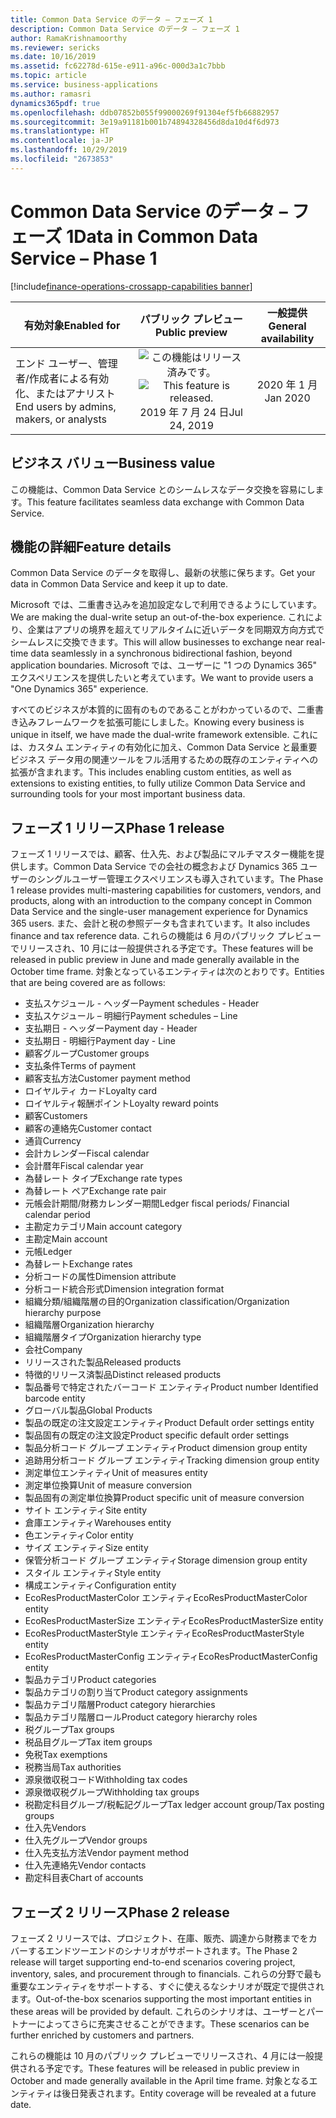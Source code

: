 ```yaml
---
title: Common Data Service のデータ – フェーズ 1
description: Common Data Service のデータ – フェーズ 1
author: RamaKrishnamoorthy
ms.reviewer: sericks
ms.date: 10/16/2019
ms.assetid: fc62278d-615e-e911-a96c-000d3a1c7bbb
ms.topic: article
ms.service: business-applications
ms.author: ramasri
dynamics365pdf: true
ms.openlocfilehash: ddb07852b055f99000269f91304ef5fb66882957
ms.sourcegitcommit: 3e19a91181b001b74894328456d8da10d4f6d973
ms.translationtype: HT
ms.contentlocale: ja-JP
ms.lasthandoff: 10/29/2019
ms.locfileid: "2673853"
---
```

# <a name="data-in-common-data-service--phase-1"></a><span data-ttu-id="f79c0-103">Common Data Service のデータ – フェーズ 1</span><span class="sxs-lookup"><span data-stu-id="f79c0-103">Data in Common Data Service – Phase 1</span></span>
[!include[finance-operations-crossapp-capabilities banner](../includes/finance-operations-crossapp-capabilities.md)]

| <span data-ttu-id="f79c0-104">有効対象</span><span class="sxs-lookup"><span data-stu-id="f79c0-104">Enabled for</span></span>    |  <span data-ttu-id="f79c0-105">パブリック プレビュー</span><span class="sxs-lookup"><span data-stu-id="f79c0-105">Public preview</span></span> | <span data-ttu-id="f79c0-106">一般提供</span><span class="sxs-lookup"><span data-stu-id="f79c0-106">General availability</span></span> | 
| ---------- | :----------: |:----------: |
|<span data-ttu-id="f79c0-107">エンド ユーザー、管理者/作成者による有効化、またはアナリスト</span><span class="sxs-lookup"><span data-stu-id="f79c0-107">End users by admins, makers, or analysts</span></span>|<span data-ttu-id="f79c0-108">![この機能はリリース済みです。](/dynamics365-release-plan/media/green-checkmark.png "この機能はリリース済みです。")</span><span class="sxs-lookup"><span data-stu-id="f79c0-108">![This feature is released.](/dynamics365-release-plan/media/green-checkmark.png "This feature is released.")</span></span> <span data-ttu-id="f79c0-109">2019 年 7 月 24 日</span><span class="sxs-lookup"><span data-stu-id="f79c0-109">Jul 24, 2019</span></span>| <span data-ttu-id="f79c0-110">2020 年 1 月</span><span class="sxs-lookup"><span data-stu-id="f79c0-110">Jan 2020</span></span>|


## <a name="business-value"></a><span data-ttu-id="f79c0-111">ビジネス バリュー</span><span class="sxs-lookup"><span data-stu-id="f79c0-111">Business value</span></span>
<!-- bv start -->
<span data-ttu-id="f79c0-112">この機能は、Common Data Service とのシームレスなデータ交換を容易にします。</span><span class="sxs-lookup"><span data-stu-id="f79c0-112">This feature facilitates seamless data exchange with Common Data Service.</span></span>
<!-- bv end -->



## <a name="feature-details"></a><span data-ttu-id="f79c0-113">機能の詳細</span><span class="sxs-lookup"><span data-stu-id="f79c0-113">Feature details</span></span>
<!--feature detail start -->
<span data-ttu-id="f79c0-114">Common Data Service のデータを取得し、最新の状態に保ちます。</span><span class="sxs-lookup"><span data-stu-id="f79c0-114">Get your data in Common Data Service and keep it up to date.</span></span> 

<span data-ttu-id="f79c0-115">Microsoft では、二重書き込みを追加設定なしで利用できるようにしています。</span><span class="sxs-lookup"><span data-stu-id="f79c0-115">We are making the dual-write setup an out-of-the-box experience.</span></span> <span data-ttu-id="f79c0-116">これにより、企業はアプリの境界を超えてリアルタイムに近いデータを同期双方向方式でシームレスに交換できます。</span><span class="sxs-lookup"><span data-stu-id="f79c0-116">This will allow businesses to exchange near real-time data seamlessly in a synchronous bidirectional fashion, beyond application boundaries.</span></span> <span data-ttu-id="f79c0-117">Microsoft では、ユーザーに "1 つの Dynamics 365" エクスペリエンスを提供したいと考えています。</span><span class="sxs-lookup"><span data-stu-id="f79c0-117">We want to provide users a "One Dynamics 365" experience.</span></span> 

<span data-ttu-id="f79c0-118">すべてのビジネスが本質的に固有のものであることがわかっているので、二重書き込みフレームワークを拡張可能にしました。</span><span class="sxs-lookup"><span data-stu-id="f79c0-118">Knowing every business is unique in itself, we have made the dual-write framework extensible.</span></span> <span data-ttu-id="f79c0-119">これには、カスタム エンティティの有効化に加え、Common Data Service と最重要ビジネス データ用の関連ツールをフル活用するための既存のエンティティへの拡張が含まれます。</span><span class="sxs-lookup"><span data-stu-id="f79c0-119">This includes enabling custom entities, as well as extensions to existing entities, to fully utilize Common Data Service and surrounding tools for your most important business data.</span></span>

## <a name="phase-1-release"></a><span data-ttu-id="f79c0-120">フェーズ 1 リリース</span><span class="sxs-lookup"><span data-stu-id="f79c0-120">Phase 1 release</span></span>
<span data-ttu-id="f79c0-121">フェーズ 1 リリースでは、顧客、仕入先、および製品にマルチマスター機能を提供します。Common Data Service での会社の概念および Dynamics 365 ユーザーのシングルユーザー管理エクスペリエンスも導入されています。</span><span class="sxs-lookup"><span data-stu-id="f79c0-121">The Phase 1 release provides multi-mastering capabilities for customers, vendors, and products, along with an introduction to the company concept in Common Data Service and the single-user management experience for Dynamics 365 users.</span></span> <span data-ttu-id="f79c0-122">また、会計と税の参照データも含まれています。</span><span class="sxs-lookup"><span data-stu-id="f79c0-122">It also includes finance and tax reference data.</span></span> <span data-ttu-id="f79c0-123">これらの機能は 6 月のパブリック プレビューでリリースされ、10 月には一般提供される予定です。</span><span class="sxs-lookup"><span data-stu-id="f79c0-123">These features will be released in public preview in June and made generally available in the October time frame.</span></span> <span data-ttu-id="f79c0-124">対象となっているエンティティは次のとおりです。</span><span class="sxs-lookup"><span data-stu-id="f79c0-124">Entities that are being covered are as follows:</span></span> 

* <span data-ttu-id="f79c0-125">支払スケジュール - ヘッダー</span><span class="sxs-lookup"><span data-stu-id="f79c0-125">Payment schedules - Header</span></span>  
* <span data-ttu-id="f79c0-126">支払スケジュール – 明細行</span><span class="sxs-lookup"><span data-stu-id="f79c0-126">Payment schedules – Line</span></span>
* <span data-ttu-id="f79c0-127">支払期日 - ヘッダー</span><span class="sxs-lookup"><span data-stu-id="f79c0-127">Payment day - Header</span></span>
* <span data-ttu-id="f79c0-128">支払期日 - 明細行</span><span class="sxs-lookup"><span data-stu-id="f79c0-128">Payment day - Line</span></span>
* <span data-ttu-id="f79c0-129">顧客グループ</span><span class="sxs-lookup"><span data-stu-id="f79c0-129">Customer groups</span></span>
* <span data-ttu-id="f79c0-130">支払条件</span><span class="sxs-lookup"><span data-stu-id="f79c0-130">Terms of payment</span></span>
* <span data-ttu-id="f79c0-131">顧客支払方法</span><span class="sxs-lookup"><span data-stu-id="f79c0-131">Customer payment method</span></span>
* <span data-ttu-id="f79c0-132">ロイヤルティ カード</span><span class="sxs-lookup"><span data-stu-id="f79c0-132">Loyalty card</span></span>
* <span data-ttu-id="f79c0-133">ロイヤルティ報酬ポイント</span><span class="sxs-lookup"><span data-stu-id="f79c0-133">Loyalty reward points</span></span>
* <span data-ttu-id="f79c0-134">顧客</span><span class="sxs-lookup"><span data-stu-id="f79c0-134">Customers</span></span>
* <span data-ttu-id="f79c0-135">顧客の連絡先</span><span class="sxs-lookup"><span data-stu-id="f79c0-135">Customer contact</span></span>
* <span data-ttu-id="f79c0-136">通貨</span><span class="sxs-lookup"><span data-stu-id="f79c0-136">Currency</span></span>
* <span data-ttu-id="f79c0-137">会計カレンダー</span><span class="sxs-lookup"><span data-stu-id="f79c0-137">Fiscal calendar</span></span>
* <span data-ttu-id="f79c0-138">会計暦年</span><span class="sxs-lookup"><span data-stu-id="f79c0-138">Fiscal calendar year</span></span>
* <span data-ttu-id="f79c0-139">為替レート タイプ</span><span class="sxs-lookup"><span data-stu-id="f79c0-139">Exchange rate types</span></span>
* <span data-ttu-id="f79c0-140">為替レート ペア</span><span class="sxs-lookup"><span data-stu-id="f79c0-140">Exchange rate pair</span></span>
* <span data-ttu-id="f79c0-141">元帳会計期間/財務カレンダー期間</span><span class="sxs-lookup"><span data-stu-id="f79c0-141">Ledger fiscal periods/ Financial calendar period</span></span>
* <span data-ttu-id="f79c0-142">主勘定カテゴリ</span><span class="sxs-lookup"><span data-stu-id="f79c0-142">Main account category</span></span>
* <span data-ttu-id="f79c0-143">主勘定</span><span class="sxs-lookup"><span data-stu-id="f79c0-143">Main account</span></span>
* <span data-ttu-id="f79c0-144">元帳</span><span class="sxs-lookup"><span data-stu-id="f79c0-144">Ledger</span></span>
* <span data-ttu-id="f79c0-145">為替レート</span><span class="sxs-lookup"><span data-stu-id="f79c0-145">Exchange rates</span></span>
* <span data-ttu-id="f79c0-146">分析コードの属性</span><span class="sxs-lookup"><span data-stu-id="f79c0-146">Dimension attribute</span></span>
* <span data-ttu-id="f79c0-147">分析コード統合形式</span><span class="sxs-lookup"><span data-stu-id="f79c0-147">Dimension integration format</span></span>
* <span data-ttu-id="f79c0-148">組織分類/組織階層の目的</span><span class="sxs-lookup"><span data-stu-id="f79c0-148">Organization classification/Organization hierarchy purpose</span></span>
* <span data-ttu-id="f79c0-149">組織階層</span><span class="sxs-lookup"><span data-stu-id="f79c0-149">Organization hierarchy</span></span>
* <span data-ttu-id="f79c0-150">組織階層タイプ</span><span class="sxs-lookup"><span data-stu-id="f79c0-150">Organization hierarchy type</span></span>
* <span data-ttu-id="f79c0-151">会社</span><span class="sxs-lookup"><span data-stu-id="f79c0-151">Company</span></span>
* <span data-ttu-id="f79c0-152">リリースされた製品</span><span class="sxs-lookup"><span data-stu-id="f79c0-152">Released products</span></span>
* <span data-ttu-id="f79c0-153">特徴的リリース済製品</span><span class="sxs-lookup"><span data-stu-id="f79c0-153">Distinct released products</span></span>
* <span data-ttu-id="f79c0-154">製品番号で特定されたバーコード エンティティ</span><span class="sxs-lookup"><span data-stu-id="f79c0-154">Product number Identified barcode entity</span></span>
* <span data-ttu-id="f79c0-155">グローバル製品</span><span class="sxs-lookup"><span data-stu-id="f79c0-155">Global Products</span></span>
* <span data-ttu-id="f79c0-156">製品の既定の注文設定エンティティ</span><span class="sxs-lookup"><span data-stu-id="f79c0-156">Product Default order settings entity</span></span>
* <span data-ttu-id="f79c0-157">製品固有の既定の注文設定</span><span class="sxs-lookup"><span data-stu-id="f79c0-157">Product specific default order settings</span></span>
* <span data-ttu-id="f79c0-158">製品分析コード グループ エンティティ</span><span class="sxs-lookup"><span data-stu-id="f79c0-158">Product dimension group entity</span></span>
* <span data-ttu-id="f79c0-159">追跡用分析コード グループ エンティティ</span><span class="sxs-lookup"><span data-stu-id="f79c0-159">Tracking dimension group entity</span></span>
* <span data-ttu-id="f79c0-160">測定単位エンティティ</span><span class="sxs-lookup"><span data-stu-id="f79c0-160">Unit of measures entity</span></span>
* <span data-ttu-id="f79c0-161">測定単位換算</span><span class="sxs-lookup"><span data-stu-id="f79c0-161">Unit of measure conversion</span></span>
* <span data-ttu-id="f79c0-162">製品固有の測定単位換算</span><span class="sxs-lookup"><span data-stu-id="f79c0-162">Product specific unit of measure conversion</span></span>
* <span data-ttu-id="f79c0-163">サイト エンティティ</span><span class="sxs-lookup"><span data-stu-id="f79c0-163">Site entity</span></span>
* <span data-ttu-id="f79c0-164">倉庫エンティティ</span><span class="sxs-lookup"><span data-stu-id="f79c0-164">Warehouses entity</span></span>
* <span data-ttu-id="f79c0-165">色エンティティ</span><span class="sxs-lookup"><span data-stu-id="f79c0-165">Color entity</span></span>
* <span data-ttu-id="f79c0-166">サイズ エンティティ</span><span class="sxs-lookup"><span data-stu-id="f79c0-166">Size entity</span></span>
* <span data-ttu-id="f79c0-167">保管分析コード グループ エンティティ</span><span class="sxs-lookup"><span data-stu-id="f79c0-167">Storage dimension group entity</span></span>
* <span data-ttu-id="f79c0-168">スタイル エンティティ</span><span class="sxs-lookup"><span data-stu-id="f79c0-168">Style entity</span></span>
* <span data-ttu-id="f79c0-169">構成エンティティ</span><span class="sxs-lookup"><span data-stu-id="f79c0-169">Configuration entity</span></span>
* <span data-ttu-id="f79c0-170">EcoResProductMasterColor エンティティ</span><span class="sxs-lookup"><span data-stu-id="f79c0-170">EcoResProductMasterColor entity</span></span>
* <span data-ttu-id="f79c0-171">EcoResProductMasterSize エンティティ</span><span class="sxs-lookup"><span data-stu-id="f79c0-171">EcoResProductMasterSize entity</span></span>
* <span data-ttu-id="f79c0-172">EcoResProductMasterStyle エンティティ</span><span class="sxs-lookup"><span data-stu-id="f79c0-172">EcoResProductMasterStyle entity</span></span>
* <span data-ttu-id="f79c0-173">EcoResProductMasterConfig エンティティ</span><span class="sxs-lookup"><span data-stu-id="f79c0-173">EcoResProductMasterConfig entity</span></span>
* <span data-ttu-id="f79c0-174">製品カテゴリ</span><span class="sxs-lookup"><span data-stu-id="f79c0-174">Product categories</span></span>
* <span data-ttu-id="f79c0-175">製品カテゴリの割り当て</span><span class="sxs-lookup"><span data-stu-id="f79c0-175">Product category assignments</span></span>
* <span data-ttu-id="f79c0-176">製品カテゴリ階層</span><span class="sxs-lookup"><span data-stu-id="f79c0-176">Product category hierarchies</span></span>
* <span data-ttu-id="f79c0-177">製品カテゴリ階層ロール</span><span class="sxs-lookup"><span data-stu-id="f79c0-177">Product category hierarchy roles</span></span>
* <span data-ttu-id="f79c0-178">税グループ</span><span class="sxs-lookup"><span data-stu-id="f79c0-178">Tax groups</span></span>
* <span data-ttu-id="f79c0-179">税品目グループ</span><span class="sxs-lookup"><span data-stu-id="f79c0-179">Tax item groups</span></span>
* <span data-ttu-id="f79c0-180">免税</span><span class="sxs-lookup"><span data-stu-id="f79c0-180">Tax exemptions</span></span>
* <span data-ttu-id="f79c0-181">税務当局</span><span class="sxs-lookup"><span data-stu-id="f79c0-181">Tax authorities</span></span>
* <span data-ttu-id="f79c0-182">源泉徴収税コード</span><span class="sxs-lookup"><span data-stu-id="f79c0-182">Withholding tax codes</span></span>
* <span data-ttu-id="f79c0-183">源泉徴収税グループ</span><span class="sxs-lookup"><span data-stu-id="f79c0-183">Withholding tax groups</span></span>
* <span data-ttu-id="f79c0-184">税勘定科目グループ/税転記グループ</span><span class="sxs-lookup"><span data-stu-id="f79c0-184">Tax ledger account group/Tax posting groups</span></span>
* <span data-ttu-id="f79c0-185">仕入先</span><span class="sxs-lookup"><span data-stu-id="f79c0-185">Vendors</span></span>
* <span data-ttu-id="f79c0-186">仕入先グループ</span><span class="sxs-lookup"><span data-stu-id="f79c0-186">Vendor groups</span></span>
* <span data-ttu-id="f79c0-187">仕入先支払方法</span><span class="sxs-lookup"><span data-stu-id="f79c0-187">Vendor payment method</span></span>
* <span data-ttu-id="f79c0-188">仕入先連絡先</span><span class="sxs-lookup"><span data-stu-id="f79c0-188">Vendor contacts</span></span>
* <span data-ttu-id="f79c0-189">勘定科目表</span><span class="sxs-lookup"><span data-stu-id="f79c0-189">Chart of accounts</span></span>

## <a name="phase-2-release"></a><span data-ttu-id="f79c0-190">フェーズ 2 リリース</span><span class="sxs-lookup"><span data-stu-id="f79c0-190">Phase 2 release</span></span>
<span data-ttu-id="f79c0-191">フェーズ 2 リリースでは、プロジェクト、在庫、販売、調達から財務までをカバーするエンドツーエンドのシナリオがサポートされます。</span><span class="sxs-lookup"><span data-stu-id="f79c0-191">The Phase 2 release will target supporting end-to-end scenarios covering project, inventory, sales, and procurement through to financials.</span></span> <span data-ttu-id="f79c0-192">これらの分野で最も重要なエンティティをサポートする、すぐに使えるなシナリオが既定で提供されます。</span><span class="sxs-lookup"><span data-stu-id="f79c0-192">Out-of-the-box scenarios supporting the most important entities in these areas will be provided by default.</span></span> <span data-ttu-id="f79c0-193">これらのシナリオは、ユーザーとパートナーによってさらに充実させることができます。</span><span class="sxs-lookup"><span data-stu-id="f79c0-193">These scenarios can be further enriched by customers and partners.</span></span> 

<span data-ttu-id="f79c0-194">これらの機能は 10 月のパブリック プレビューでリリースされ、4 月には一般提供される予定です。</span><span class="sxs-lookup"><span data-stu-id="f79c0-194">These features will be released in public preview in October and made generally available in the April time frame.</span></span> <span data-ttu-id="f79c0-195">対象となるエンティティは後日発表されます。</span><span class="sxs-lookup"><span data-stu-id="f79c0-195">Entity coverage will be revealed at a future date.</span></span>
<!--feature detail end -->




